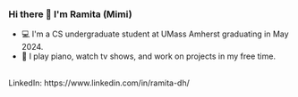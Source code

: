 ### Hi there 👋 I'm Ramita (Mimi)

<!--
**mimiramita/mimiramita** is a ✨ _special_ ✨ repository because its `README.md` (this file) appears on your GitHub profile.

Here are some ideas to get you started:

- 🔭 I’m currently working on ...
- 🌱 I’m currently learning ...
- 👯 I’m looking to collaborate on ...
- 🤔 I’m looking for help with ...
- 💬 Ask me about ...
- 📫 How to reach me: ...
- 😄 Pronouns: ...
- ⚡ Fun fact: ...
-->
- 💻 I'm a CS undergraduate student at UMass Amherst graduating in May 2024. <br />
- 🎹 I play piano, watch tv shows, and work on projects in my free time. <br />
<br />
LinkedIn: https://www.linkedin.com/in/ramita-dh/
